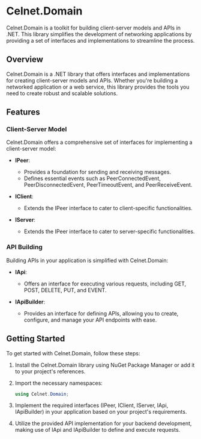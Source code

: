# Celnet.Domain

Celnet.Domain is a toolkit for building client-server models and APIs in .NET.
This library simplifies the development of networking applications by providing a set of interfaces and implementations to streamline the process.

## Overview

Celnet.Domain is a .NET library that offers interfaces and implementations for creating client-server models and APIs.
Whether you're building a networked application or a web service, this library provides the tools you need to create robust and scalable solutions.

## Features

### Client-Server Model

Celnet.Domain offers a comprehensive set of interfaces for implementing a client-server model:

- **IPeer**:
  - Provides a foundation for sending and receiving messages.
  - Defines essential events such as PeerConnectedEvent, PeerDisconnectedEvent, PeerTimeoutEvent, and PeerReceiveEvent.

- **IClient**:
  - Extends the IPeer interface to cater to client-specific functionalities.
  
- **IServer**:
  - Extends the IPeer interface to cater to server-specific functionalities.

### API Building

Building APIs in your application is simplified with Celnet.Domain:

- **IApi**:
  - Offers an interface for executing various requests, including GET, POST, DELETE, PUT, and EVENT.
  
- **IApiBuilder**:
  - Provides an interface for defining APIs, allowing you to create, configure, and manage your API endpoints with ease.

## Getting Started

To get started with Celnet.Domain, follow these steps:

1. Install the Celnet.Domain library using NuGet Package Manager or add it to your project's references.

2. Import the necessary namespaces:
   
   ```csharp
   using Celnet.Domain;
   ```
3. Implement the required interfaces (IPeer, IClient, IServer, IApi, IApiBuilder) in your application based on your project's requirements.

4. Utilize the provided API implementation for your backend development, making use of IApi and IApiBuilder to define and execute requests.


